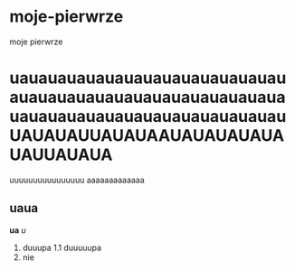 # moje-pierwrze
moje pierwrze
# uauauauauauauauauauauauauauauauauauauauauauauauauauauauauauauauauauauauauauauauauauauauUAUAUAUUAUAUAAUAUAUAUAUAUAUUAUAUA
uuuuuuuuuuuuuuuu
aaaaaaaaaaaaa
## uaua
**ua**
*u*
1. duuupa
1.1 duuuuupa
2. nie
